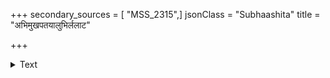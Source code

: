 +++
secondary_sources = [ "MSS_2315",]
jsonClass = "Subhaashita"
title = "अभिमुखपतयालुभिर्ललाट"

+++

<details><summary>Text</summary>

अभिमुखपतयालुभिर्ललाट- श्रमसलिलैरविधौतपत्रलेखः।  
कथयति पुरुषायितं वधूनां मृदितहिमद्युतिदुर्मनाः कपोलः॥
</details>
